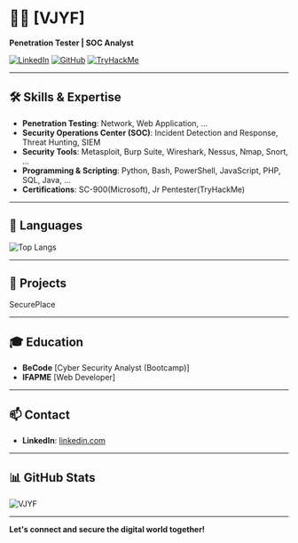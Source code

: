 # 👨‍💻 [VJYF]

**Penetration Tester | SOC Analyst**

[![LinkedIn](https://img.shields.io/badge/LinkedIn-Profile-red)](https://www.linkedin.com/in/vincent-jimenez-y-fernandez)
[![GitHub](https://img.shields.io/badge/GitHub-Follow-red)](https://github.com/VJYF)
[![TryHackMe](https://img.shields.io/badge/TryHackMe-Profile-red)](https://tryhackme.com/p/KZEbe)

---

## 🛠 Skills & Expertise

- **Penetration Testing**: Network, Web Application, ...
- **Security Operations Center (SOC)**: Incident Detection and Response, Threat Hunting, SIEM
- **Security Tools**: Metasploit, Burp Suite, Wireshark, Nessus, Nmap, Snort, ...
- **Programming & Scripting**: Python, Bash, PowerShell, JavaScript, PHP, SQL, Java, ...
- **Certifications**: SC-900(Microsoft), Jr Pentester(TryHackMe)

---

## 💬 Languages

![Top Langs](https://github-readme-stats.vercel.app/api/top-langs/?username=VJYF&layout=compact&theme=radical)

---

## 📁 Projects

SecurePlace 

---

## 🎓 Education

- **BeCode** [Cyber Security Analyst (Bootcamp)]
- **IFAPME** [Web Developer]

---

## 📫 Contact

- **LinkedIn**: [linkedin.com](https://www.linkedin.com/in/vincent-jimenez-y-fernandez)

---

## 📊 GitHub Stats

![VJYF](https://github-readme-stats.vercel.app/api?username=VJYF&show_icons=true&theme=radical)



---

**Let's connect and secure the digital world together!**

